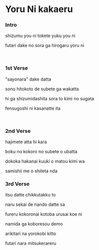 # Yoru Ni kakaeru

### Intro

shizumu you ni tokete yuku you ni

futari dake no sora ga hirogaru yoru ni

<br/>

### 1st Verse

"sayonara" dake datta

sono hitokoto de subete ga wakatta

hi ga shizumidashita sora to kimi no sugata

fensugoshi ni kasanatte ita

<br/>


### 2nd Verse

hajimete atta hi kara

boku no kokoro no subete o ubatta

dokoka hakanai kuuki o matou kimi wa

samishii me o shiteta nda

### 3rd Verse

itsu datte chikkutakku to

naru sekai de nando datte sa

fureru kokoronai kotoba urusai koe ni

namida ga koboresou demo

arikitari na yorokobi kitto

futari nara mitsukerareru
